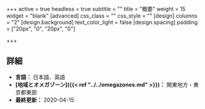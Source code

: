 +++
active = true
headless = true
subtitle = ""
title = "概要"
weight = 15
widget = "blank"
[advanced]
css_class = ""
css_style = ""
[design]
columns = "2"
[design.background]
text_color_light = false
[design.spacing]
padding = ["20px", "0", "20px", "0"]

+++


## 詳細

* **言語：** 日本語、英語
* **[地域とオメガゾーン]({{< ref "../../omegazones.md" >}})：** 関東地方・東京都東部
* **最終更新：** 2020-04-15
